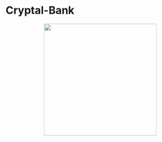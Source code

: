 # Cryptal-Bank

<div align="center">
 <img src="/ScreenShots/video.gif" width="300px"</img>
<!--   <img src="/ScreenShots/1.png" width="200px"</img> 
  <img src="/ScreenShots/2.png" width="200px"</img> 
  <img src="/ScreenShots/3.png" width="200px"</img> 
  <img src="/ScreenShots/4.png" width="200px"</img>  -->
</div>
